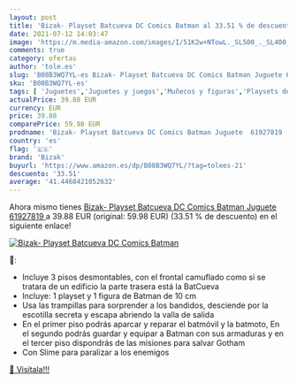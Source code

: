 ```yaml
---
layout: post
title: 'Bizak- Playset Batcueva DC Comics Batman al 33.51 % de descuento'
date: 2021-07-12 14:03:47
image: 'https://m.media-amazon.com/images/I/51K2w+NTowL._SL500_._SL400_.jpg'
comments: true
category: ofertas
author: 'tole.es'
slug: 'B08B3WQ7YL-es Bizak- Playset Batcueva DC Comics Batman Juguete 61927819'
sku: 'B08B3WQ7YL-es'
tags: [ 'Juguetes','Juguetes y juegos','Muñecos y figuras','Playsets de figuras de juguete para niños','bizak','bizak-', ]
actualPrice: 39.88 EUR
currency: EUR
price: 39.88
comparePrice: 59.98 EUR
prodname: 'Bizak- Playset Batcueva DC Comics Batman Juguete  61927819 '
country: 'es'
flag: '🇪🇸'
brand: 'Bizak'
buyurl: 'https://www.amazon.es/dp/B08B3WQ7YL/?tag=tolees-21'
descuento: '33.51'
average: '41.4468421052632'
---
```


Ahora mismo tienes [Bizak- Playset Batcueva DC Comics Batman Juguete  61927819 ](https://www.amazon.es/dp/B08B3WQ7YL/?tag=tolees-21) a 39.88 EUR (original: 59.98 EUR) (33.51 %  de descuento) en el siguiente enlace!

[![Bizak- Playset Batcueva DC Comics Batman](https://m.media-amazon.com/images/I/51K2w+NTowL._SL500_._SL400_.jpg)](https://www.amazon.es/dp/B08B3WQ7YL/?tag=tolees-21)

🔎:

- Incluye 3 pisos desmontables, con el frontal camuflado como si se tratara de un edificio la parte trasera está la BatCueva
- Incluye: 1 playset y 1 figura de Batman de 10 cm
- Usa las trampillas para sorprender a los bandidos, desciende por la escotilla secreta y escapa abriendo la valla de salida
- En el primer piso podrás aparcar y reparar el batmóvil y la batmoto, En el segundo podrás guardar y equipar a Batman con sus armaduras y en el tercer piso dispondrás de las misiones para salvar Gotham
- Con Slime para paralizar a los enemigos

[🛒 Visítala!!!](https://www.amazon.es/dp/B08B3WQ7YL/?tag=tolees-21)
